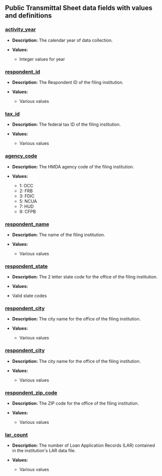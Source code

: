 ## Public Transmittal Sheet data fields with values and definitions

### [activity\_year](#activity_year)
- **Description:** The calendar year of data collection.

- **Values:**
  - Integer values for year

### [respondent\_id](#respondent_id)
- **Description:** The Respondent ID of the filing institution.

- **Values:**
  - Various values

### [tax\_id](#tax_id)
- **Description:** The federal tax ID of the filing institution.

- **Values:**
  - Various values

### [agency\_code](#agency_code)
- **Description:** The HMDA agency code of the filing institution.

- **Values:**
  - 1: OCC
  - 2: FRB
  - 3: FDIC
  - 5: NCUA
  - 7: HUD
  - 9: CFPB

### [respondent\_name](#respondent_name)
- **Description:** The name of the filing institution.

- **Values:**
  - Various values

### [respondent\_state](#respondent_state)
- **Description:** The 2 letter state code for the office of the filing institution.

- **Values:**
- Valid state codes

### [respondent\_city](#respondent_city)
- **Description:** The city name for the office of the filing institution.

- **Values:**
  - Various values

### [respondent\_city](#respondent_city)
- **Description:** The city name for the office of the filing institution.

- **Values:**
  - Various values

### [respondent\_zip\_code](#respondent_zip_code)
- **Description:** The ZIP code for the office of the filing institution.

- **Values:**
  - Various values

### [lar\_count](#lar_count)
- **Description:** The number of Loan Application Records (LAR) contained in the institution's LAR data file.

- **Values:**
  - Various values
